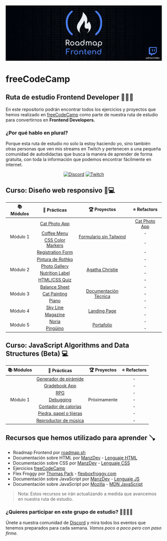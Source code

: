![Roadmap Frontend con freeCodeCamp](./assets/roadmap-frontend-freecodecamp.webp)

# freeCodeCamp

## Ruta de estudio Frontend Developer 🧑🏻‍💻

En este repositorio podrán encontrar todos los ejercicios y proyectos que hemos realizado en [freeCodeCamp](https://freecodecamp.org) como parte de nuestra ruta de estudio para convertirnos en **Frontend Developers.**

### ¿Por qué hablo en plural?

Porque esta ruta de estudio no solo la estoy haciendo yo, sino también otras personas que ven mis streams en Twitch y pertenecen a una pequeña comunidad de autodidactas que busca la manera de aprender de forma gratuita, con toda la información que podemos encontrar fácilmente en internet.

<div align="center">

[![Discord](https://img.shields.io/badge/Discord-5865F2.svg?style=for-the-badge&logo=Discord&logoColor=white)](https://discord.gg/AFrzAEYA85)
[![Twitch](https://img.shields.io/badge/Twitch-9146FF.svg?style=for-the-badge&logo=Twitch&logoColor=white)](https://twitch.tv/odracirdev)

</div>

## Curso: Diseño web responsivo 📱💻

<table>
    <thead>
        <tr>
            <th>📚 Módulos</th>
            <th>🧩 Prácticas</th>
            <th>🏆 Proyectos</th>
            <th>⭐ Refactors</th>
        </tr>
    </thead>
    <tbody>
        <tr>
            <td rowspan=4 align="center">Módulo 1</td>
            <td align="center"><a href="https://odracirdev.github.io/freeCodeCamp/Practicas/CatPhotoApp/" target="_blank">Cat Photo App</a></td>
            <td rowspan=4 align="center"><a href="https://odracirdev.github.io/freeCodeCamp/Proyectos/Encuesta/" target="_blank">Formulario sin Tailwind</a></td>
            <td align="center"><a href="https://odracirdev.github.io/freeCodeCamp/Refactors/CatPhotoApp/" target="_blank">Cat Photo App</a></td>
        </tr>
        <tr>
            <td align="center"><a href="https://odracirdev.github.io/freeCodeCamp/Practicas/CoffeeMenu/" target="_blank">Coffee Menu</a></td>
            <td align="center">-</td>
        </tr>
        <tr>
            <td align="center"><a href="https://odracirdev.github.io/freeCodeCamp/Practicas/CSSColorMarkers" target="_blank">CSS Color Markers</a></td>
            <td align="center">-</td>
        </tr>
        <tr>
            <td align="center"><a href="https://odracirdev.github.io/freeCodeCamp/Practicas/RegistrationForm/" target="_blank">Registration Form</td>
            <td align="center">-</td>
        </tr>
        <tr>
            <td rowspan=4 align="center">Módulo 2</td>
            <td align="center"><a href="https://odracirdev.github.io/freeCodeCamp/Practicas/Rothko/" target="_blank">Pintura de Rothko</a></td>
            <td rowspan=4 align="center"><a href="https://odracirdev.github.io/freeCodeCamp/Proyectos/Homenaje/" target="_blank">Agatha Christie</td>
            <td align="center">-</td>
        </tr>
        <tr>
            <td align="center"><a href="https://odracirdev.github.io/freeCodeCamp/Practicas/CSSFlexboxPhotoGallery/" target="_blank">Photo Gallery</a></td>
            <td align="center">-</td>
        </tr>
        <tr>
            <td align="center"><a href="https://odracirdev.github.io/freeCodeCamp/Practicas/NutritionLabel/" target="_blank">Nutrition Label</a></td>
            <td align="center">-</td>
        </tr>
        <tr>
            <td align="center"><a href="https://odracirdev.github.io/freeCodeCamp/Practicas/HTMLCSSQuiz/" target="_blank">HTML/CSS Quiz</td>
            <td align="center">-</td>
        </tr>
        <tr>
            <td rowspan=3 align="center">Módulo 3</td>
            <td align="center"><a href="https://odracirdev.github.io/freeCodeCamp/Practicas/BalanceSheet/" target="_blank">Balance Sheet</a></td>
            <td rowspan=3 align="center"><a href="https://odracirdev.github.io/freeCodeCamp/Proyectos/Documentacion/" target="_blank">Documentación Técnica</td>
            <td align="center">-</td>
        </tr>
        <tr>
            <td align="center"><a href="https://odracirdev.github.io/freeCodeCamp/Practicas/CatPainting/" target="_blank">Cat Painting</a></td>
            <td align="center">-</td>
        </tr>
        <tr>
            <td align="center"><a href="https://odracirdev.github.io/freeCodeCamp/Practicas/Piano/" target="_blank">Piano</a></td>
            <td align="center">-</td>
        </tr>
        <tr>
            <td rowspan=2 align="center">Módulo 4</td>
            <td align="center"><a href="https://odracirdev.github.io/freeCodeCamp/Practicas/SkyLine/" target="_blank">Sky Line</a></td>
            <td rowspan=2 align="center"><a href="https://odracirdev.github.io/freeCodeCamp/Proyectos/LandingPage/" target="_blank">Landing Page</td>
            <td align="center">-</td>
        </tr>
        <tr>
            <td align="center"><a href="https://odracirdev.github.io/freeCodeCamp/Practicas/Magazine/" target="_blank">Magazine</a></td>
            <td align="center">-</td>
        </tr>
        <tr>
            <td rowspan=2 align="center">Módulo 5</td>
            <td align="center"><a href="https://odracirdev.github.io/freeCodeCamp/Practicas/Noria/" target="_blank">Noria</a></td>
            <td rowspan=2 align="center"><a href="https://odracirdev.github.io/freeCodeCamp/Proyectos/Portafolio/" target="_blank">Portafolio</td>
            <td align="center">-</td>
        </tr>
        <tr>
            <td align="center"><a href="https://odracirdev.github.io/freeCodeCamp/Practicas/Pinguino/" target="_blank">Pingüino</a></td>
            <td align="center">-</td>
        </tr>
    </tbody>
</table>

## Curso: JavaScript Algorithms and Data Structures (Beta) 💻

<table>
    <thead>
        <tr>
            <th>📚 Módulos</th>
            <th>🧩 Prácticas</th>
            <th>🏆 Proyectos</th>
            <th>⭐ Refactors</th>
        </tr>
    </thead>
    <tbody>
        <tr>
            <td rowspan=7 align="center">Módulo 1</td>
            <td align="center"><a href="https://odracirdev.github.io/freeCodeCamp/Practicas/Pyramid/" target="_blank">Generador de pirámide</a></td>
            <td rowspan=7 align="center">Próximamente</td>
            <td align="center">-</td>
        </tr>
        <tr>
            <td align="center"><a href="https://odracirdev.github.io/freeCodeCamp/Practicas/GradebookApp/" target="_blank">Gradebook App</a></td>
            <td align="center">-</td>
        </tr>
        <tr>
            <td align="center"><a href="https://odracirdev.github.io/freeCodeCamp/Practicas/RPG/" target="_blank">RPG</a></td>
            <td align="center">-</td>
        </tr>
        <tr>
            <td align="center"><a href="https://odracirdev.github.io/freeCodeCamp/Practicas/Debugging/" target="_blank">Debugging</td>
            <td align="center">-</td>
        </tr>
        <tr>
            <td align="center"><a href="https://odracirdev.github.io/freeCodeCamp/Practicas/ContadorDeCalorias/" target="_blank">Contador de calorías</td>
            <td align="center">-</td>
        </tr>
        <tr>
            <td align="center"><a href="https://odracirdev.github.io/freeCodeCamp/Practicas/PiedraPapelTijeras/" target="_blank">Piedra, papel o tijeras</td>
            <td align="center">-</td>
        </tr>
        <tr>
            <td align="center"><a href="https://odracirdev.github.io/freeCodeCamp/Practicas/MusicPlayer/" target="_blank">Reproductor de música</td>
            <td align="center">-</td>
        </tr>
    </tbody>
</table>


## Recursos que hemos utilizado para aprender 🪠

* Roadmap Frontend por [roadmap.sh](https://roadmap.sh/frontend)
* Documentación sobre HTML por [ManzDev](https://manz.dev) - [Lenguaje HTML](https://lenguajehtml.com)
* Documentación sobre CSS por [ManzDev](https://manz.dev) - [Lenguaje CSS](https://lenguajecss.com)
* Ejercicios [freeCodeCamp](https://www.freecodecamp.org/espanol/learn/2022/responsive-web-design/)
* Flex Froggy por [Thomas Park](https://thomaspark.co/) - [flexboxfroggy.com](https://flexboxfroggy.com/)
* Documentación sobre JavaScript por [ManzDev](https://manz.dev) - [Lenguaje JS](https://lenguajejs.com)
* Documentación sobre JavaScript por [Mozilla](https://mozilla.org/) - [MDN JavaScript](https://developer.mozilla.org/es/docs/Web/JavaScript)

> Nota: Estos recursos se irán actualizando a medida que avancemos en nuestra ruta de estudio.

### ¿Quieres participar en este grupo de estudio? 🫱🏻‍🫲🏻
Únete a nuestra comunidad de [Discord](https://discord.gg/3m9KdYAf3p) y mira todos los eventos que tenemos preparados para cada semana. *Vamos poco a poco pero con paso firme.*
